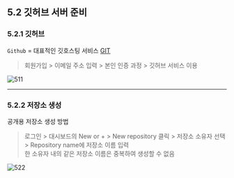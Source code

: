 <h2>5.2 깃허브 서버 준비</h2>

<h3>5.2.1 깃허브</h3>

`Github` = 대표적인 깃호스팅 서비스 [GIT](http://github.com)<br>

> 회원가입 > 이메일 주소 입력 > 본인 인증 과정 > 깃허브 서비스 이용

![511](https://user-images.githubusercontent.com/114467413/202851491-94de686d-18c7-41ca-9938-94c2dae72b81.png)

---

<h3>5.2.2 저장소 생성</h3>

공개용 저장소 생성 방법

> 로그인 > 대시보드의 New or + > New repository 클릭 > 저장소 소유자 선택 > Repository name에 저장소 이름 입력<br>
> 한 소유자 내의 같은 저장소 이름은 중복하여 생성할 수 없음

![522](https://user-images.githubusercontent.com/114467413/202851484-0cfd7960-80ea-444b-9e75-bc9dd809da3e.png)
